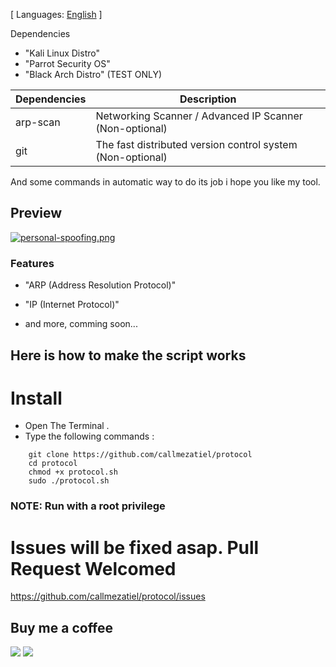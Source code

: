 [ Languages: [English](README.md) ]

Dependencies

* "Kali Linux Distro"
* "Parrot Security OS"
* "Black Arch Distro" (TEST ONLY)

| Dependencies| Description |
| ------ | ------ |
| arp-scan |  Networking Scanner / Advanced IP Scanner (Non-optional) |
| git |  The fast distributed version control system (Non-optional) |

And some commands in automatic way to do its job i hope you like my tool.

## Preview
[![personal-spoofing.png](https://i.postimg.cc/ZnFTNjnd/personal-spoofing.png)](https://postimg.cc/sGxddYpj)


### Features

* "ARP (Address Resolution Protocol)"
* "IP (Internet Protocol)"

* and more, comming soon...

## Here is how to make the script works

# Install

* Open The Terminal .
* Type the following commands :

```
    git clone https://github.com/callmezatiel/protocol
    cd protocol
    chmod +x protocol.sh
    sudo ./protocol.sh 
```

### NOTE: Run with a root privilege

# Issues will be fixed asap. Pull Request Welcomed
https://github.com/callmezatiel/protocol/issues

## Buy me a coffee
<a href="https://www.paypal.me/zatiel"><img src="https://img.shields.io/badge/don-paypal-blue"></a> <a href="https://www.patreon.com/zatiel"><img src="https://img.shields.io/badge/don-patreon-ff69b4">
